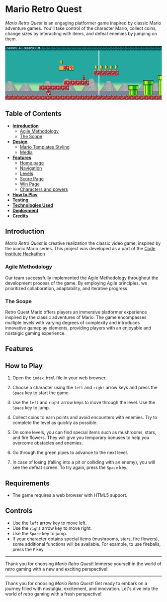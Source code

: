 # Mario Retro Quest

*Mario Retro Quest*  is an engaging platformer game inspired by classic Mario adventure games. You'll take control of the character Mario, collect coins, change sizes by interacting with items, and defeat enemies by jumping on them.

![Mario Retro Quest Banner](assets/images/Screenshot-main.png)

## Table of Contents

- [**Introduction**](#introduction)
    * [Agile Methodology](#agile-methodology)
    * [The Scope](#the-scope)
- [**Design**](#design)
    * [Mario Templates Styling](#mario-templates-styling)
    * [Media](#media)
- [**Features**](#features)
   * [Home page](#footer)
   * [Navigation](#navigation)
   * [Levels](#footer)
   * [Score Page](#home-page)
   * [Win Page](#home-page)
   * [Characters and powers](#characters)
- [**How to Play**](#how-to-play)
- [**Testing**](#testing)
- [**Technologies Used**](#technology-used)
- [**Deployment**](#deployment)
- [**Credits**](#credits)


## Introduction

*Mario Retro Quest* is creative realization the classic video game, inspired by the iconic Mario series. This project was developed as a part of the [Code Institute Hackathon](https://hackathon.codeinstitute.net/hackathon/36/)

### **Agile Methodology**
Our team successfully implemented the Agile Methodology throughout the development process of the game. By employing Agile principles, we prioritized collaboration, adaptability, and iterative progress.  

### **The Scope**
Retro Quest Mario offers players an immersive platformer experience inspired by the classic adventures of Mario. The game encompasses multiple levels with varying degrees of complexity and introduces innovative gameplay elements, providing players with an enjoyable and nostalgic gaming experience.
## Features

## How to Play

1. Open the `index.html` file in your web browser.

2. Choose a character using the `left` and `right` arrow keys and press the `Space` key to start the game.

3. Use the `left` and `right` arrow keys to move through the level. Use the `Space` key to jump.

4. Collect coins to earn points and avoid encounters with enemies. Try to complete the level as quickly as possible.

5. On some levels, you can find special items such as mushrooms, stars, and fire flowers. They will give you temporary bonuses to help you overcome obstacles and enemies.

6. Go through the green pipes to advance to the next level.

7. In case of losing (falling into a pit or colliding with an enemy), you will see the defeat screen. To try again, press the `Space` key.

## Requirements

- The game requires a web browser with HTML5 support.

## Controls

- Use the `left` arrow key to move left.
- Use the `right` arrow key to move right.
- Use the `Space` key to jump.
- If your character obtains special items (mushrooms, stars, fire flowers), some additional functions will be available. For example, to use fireballs, press the `F` key.

---

Thank you for choosing *Mario Retro Quest*! Immerse yourself in the world of retro gaming with a new and exciting perspective!

---

Thank you for choosing *Mario Retro Quest*! Get ready to embark on a journey filled with nostalgia, excitement, and innovation. Let's dive into the world of retro gaming with a fresh perspective!


 